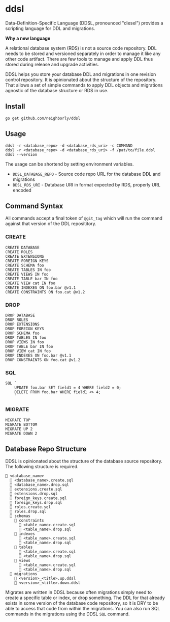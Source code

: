 # ddsl

Data-Definition-Specific Language (DDSL, pronounced "diesel") provides a scripting language for DDL and migrations. 

**Why a new language**

A relational database system (RDS) is not a source code repository. DDL needs to be stored and versioned separately
in order to manage it like any other code artifact. There are few tools to manage and apply DDL thus stored 
during release and upgrade activities.

DDSL helps you store your database DDL and migrations in one revision control repository. It is opinionated
about the structure of the repository. That allows a set of simple commands to apply DDL objects and migrations
agnostic of the database structure or RDS in use.

## Install

```$sh
go get github.com/neighborly/ddsl
```

## Usage

```$sh
ddsl -r <database_repo> -d <database_rds_uri> -c COMMAND
ddsl -r <database_repo> -d <database_rds_uri> -f /pat/to/file.ddsl
ddsl --version
```

The usage can be shortend by setting environment variables.

* `DDSL_DATABASE_REPO` - Source code repo URL for the database DDL and migrations
* `DDSL_RDS_URI` - Database URI in format expected by RDS, properly URL encoded

## Command Syntax

All commands accept a final token of `@git_tag` which will run the command against that version of the DDL reposititory.

### CREATE
```
CREATE DATABASE
CREATE ROLES
CREATE EXTENSIONS
CREATE FOREIGN KEYS
CREATE SCHEMA foo 
CREATE TABLES IN foo 
CREATE VIEWS IN foo
CREATE TABLE bar IN foo
CREATE VIEW cat IN foo
CREATE INDEXES ON foo.bar @v1.1
CREATE CONSTRAINTS ON foo.cat @v1.2
```

### DROP
```
DROP DATABASE
DROP ROLES
DROP EXTENSIONS
DROP FOREIGN KEYS
DROP SCHEMA foo
DROP TABLES IN foo
DROP VIEWS IN foo
DROP TABLE bar IN foo
DROP VIEW cat IN foo
DROP INDEXES ON foo.bar @v1.1
DROP CONSTRAINTS ON foo.cat @v1.2
```

### SQL
```
SQL `
    UPDATE foo.bar SET field1 = 4 WHERE field2 = 0;
    DELETE FROM foo.bar WHERE field1 <> 4;
    `
```

### MIGRATE
```
MIGRATE TOP
MIGRATE BOTTOM
MIGRATE UP 2
MIGRATE DOWN 2
```

## Database Repo Structure

DDSL is opinionated about the structure of the database source repository.
The following structure is required.

```
📂 <database_name>
  📄 <database_name>.create.sql  
  📄 <database_name>.drop.sql
  📄 extensions.create.sql  
  📄 extensions.drop.sql
  📄 foreign_keys.create.sql  
  📄 foreign_keys.drop.sql
  📄 roles.create.sql  
  📄 roles.drop.sql
  📂 schemas
    📂 constraints
      📄 <table_name>.create.sql
      📄 <table_name>.drop.sql
    📂 indexes
      📄 <table_name>.create.sql
      📄 <table_name>.drop.sql
    📂 tables
      📄 <table_name>.create.sql
      📄 <table_name>.drop.sql
    📂 views
      📄 <table_name>.create.sql
      📄 <table_name>.drop.sql
  📂 migrations
    📄 <version>_<title>.up.ddsl
    📄 <version>_<title>.down.ddsl
```

Migrates are written in DDSL because often migrations simply need to create a specific table
or index, or drop something. The DDL for that already exists in some version of the database 
code repository, so it is DRY to be able to access that code from within the migrations. You 
can also run SQL commands in the migrations using the DDSL `SQL` command.
